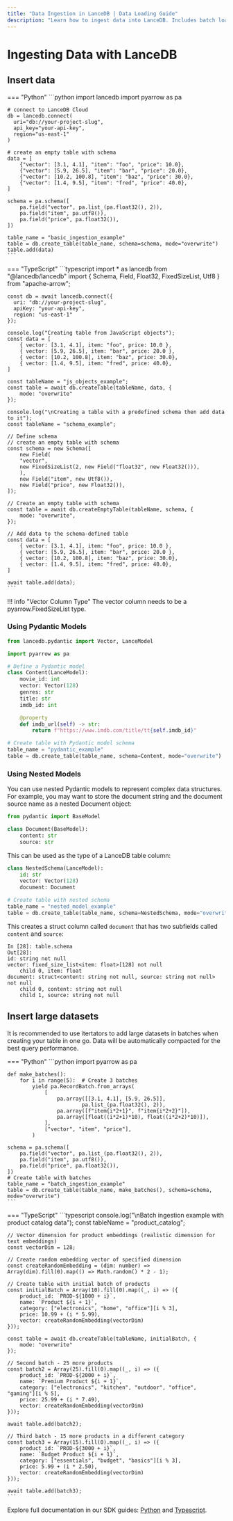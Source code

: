 ```yaml
---
title: "Data Ingestion in LanceDB | Data Loading Guide"
description: "Learn how to ingest data into LanceDB. Includes batch loading, streaming ingestion, and best practices for data management."
---
```


# Ingesting Data with LanceDB



## Insert data

=== "Python"
    ```python
    import lancedb
    import pyarrow as pa

    # connect to LanceDB Cloud
    db = lancedb.connect(
      uri="db://your-project-slug",
      api_key="your-api-key",
      region="us-east-1"
    )

    # create an empty table with schema
    data = [
        {"vector": [3.1, 4.1], "item": "foo", "price": 10.0},
        {"vector": [5.9, 26.5], "item": "bar", "price": 20.0},
        {"vector": [10.2, 100.8], "item": "baz", "price": 30.0},
        {"vector": [1.4, 9.5], "item": "fred", "price": 40.0},
    ]

    schema = pa.schema([
        pa.field("vector", pa.list_(pa.float32(), 2)),
        pa.field("item", pa.utf8()),
        pa.field("price", pa.float32()),
    ])

    table_name = "basic_ingestion_example"
    table = db.create_table(table_name, schema=schema, mode="overwrite")
    table.add(data)
    ```

=== "TypeScript"
    ```typescript
    import * as lancedb from "@lancedb/lancedb"
    import { Schema, Field, Float32, FixedSizeList, Utf8 } from "apache-arrow";

    const db = await lancedb.connect({
      uri: "db://your-project-slug",
      apiKey: "your-api-key",
      region: "us-east-1"
    });

    console.log("Creating table from JavaScript objects");
    const data = [
        { vector: [3.1, 4.1], item: "foo", price: 10.0 },
        { vector: [5.9, 26.5], item: "bar", price: 20.0 },
        { vector: [10.2, 100.8], item: "baz", price: 30.0},
        { vector: [1.4, 9.5], item: "fred", price: 40.0},
    ]

    const tableName = "js_objects_example";
    const table = await db.createTable(tableName, data, {
        mode: "overwrite"
    });

    console.log("\nCreating a table with a predefined schema then add data to it");
    const tableName = "schema_example";

    // Define schema
    // create an empty table with schema
    const schema = new Schema([
        new Field(
        "vector",
        new FixedSizeList(2, new Field("float32", new Float32())),
        ),
        new Field("item", new Utf8()),
        new Field("price", new Float32()),
    ]);

    // Create an empty table with schema
    const table = await db.createEmptyTable(tableName, schema, {
        mode: "overwrite",
    });

    // Add data to the schema-defined table
    const data = [
        { vector: [3.1, 4.1], item: "foo", price: 10.0 },
        { vector: [5.9, 26.5], item: "bar", price: 20.0 },
        { vector: [10.2, 100.8], item: "baz", price: 30.0},
        { vector: [1.4, 9.5], item: "fred", price: 40.0},
    ]

    await table.add(data);
    ```

!!! info "Vector Column Type"
    The vector column needs to be a pyarrow.FixedSizeList type.

### Using Pydantic Models

```python
from lancedb.pydantic import Vector, LanceModel

import pyarrow as pa

# Define a Pydantic model
class Content(LanceModel):
    movie_id: int
    vector: Vector(128)
    genres: str
    title: str
    imdb_id: int

    @property
    def imdb_url(self) -> str:
        return f"https://www.imdb.com/title/tt{self.imdb_id}"

# Create table with Pydantic model schema
table_name = "pydantic_example"
table = db.create_table(table_name, schema=Content, mode="overwrite")
```

### Using Nested Models

You can use nested Pydantic models to represent complex data structures. 
For example, you may want to store the document string and the document source name as a nested Document object:

```python
from pydantic import BaseModel

class Document(BaseModel):
    content: str
    source: str
```

This can be used as the type of a LanceDB table column:

```python
class NestedSchema(LanceModel):
    id: str
    vector: Vector(128)
    document: Document

# Create table with nested schema
table_name = "nested_model_example"
table = db.create_table(table_name, schema=NestedSchema, mode="overwrite")
```

This creates a struct column called `document` that has two subfields called `content` and `source`:

```
In [28]: table.schema
Out[28]:
id: string not null
vector: fixed_size_list<item: float>[128] not null
    child 0, item: float
document: struct<content: string not null, source: string not null> not null
    child 0, content: string not null
    child 1, source: string not null
```

## Insert large datasets
It is recommended to use itertators to add large datasets in batches when creating 
your table in one go. Data will be automatically compacted for the best query performance.

=== "Python"
    ```python
    import pyarrow as pa

    def make_batches():
        for i in range(5):  # Create 3 batches
            yield pa.RecordBatch.from_arrays(
                [
                    pa.array([[3.1, 4.1], [5.9, 26.5]],
                            pa.list_(pa.float32(), 2)),
                    pa.array([f"item{i*2+1}", f"item{i*2+2}"]),
                    pa.array([float((i*2+1)*10), float((i*2+2)*10)]),
                ],
                ["vector", "item", "price"],
            )

    schema = pa.schema([
        pa.field("vector", pa.list_(pa.float32(), 2)),
        pa.field("item", pa.utf8()),
        pa.field("price", pa.float32()),
    ])
    # Create table with batches
    table_name = "batch_ingestion_example"
    table = db.create_table(table_name, make_batches(), schema=schema, mode="overwrite")
    ```

=== "TypeScript"
    ```typescript
    console.log("\nBatch ingestion example with product catalog data");
    const tableName = "product_catalog";

    // Vector dimension for product embeddings (realistic dimension for text embeddings)
    const vectorDim = 128;

    // Create random embedding vector of specified dimension
    const createRandomEmbedding = (dim: number) => Array(dim).fill(0).map(() => Math.random() * 2 - 1);

    // Create table with initial batch of products
    const initialBatch = Array(10).fill(0).map((_, i) => ({
        product_id: `PROD-${1000 + i}`,
        name: `Product ${i + 1}`,
        category: ["electronics", "home", "office"][i % 3],
        price: 10.99 + (i * 5.99),
        vector: createRandomEmbedding(vectorDim)
    }));

    const table = await db.createTable(tableName, initialBatch, { 
        mode: "overwrite"
    });

    // Second batch - 25 more products
    const batch2 = Array(25).fill(0).map((_, i) => ({
        product_id: `PROD-${2000 + i}`,
        name: `Premium Product ${i + 1}`,
        category: ["electronics", "kitchen", "outdoor", "office", "gaming"][i % 5],
        price: 25.99 + (i * 7.49),
        vector: createRandomEmbedding(vectorDim)
    }));

    await table.add(batch2);

    // Third batch - 15 more products in a different category
    const batch3 = Array(15).fill(0).map((_, i) => ({
        product_id: `PROD-${3000 + i}`,
        name: `Budget Product ${i + 1}`,
        category: ["essentials", "budget", "basics"][i % 3],
        price: 5.99 + (i * 2.50),
        vector: createRandomEmbedding(vectorDim)
    }));

    await table.add(batch3);
    ```

Explore full documentation in our SDK guides: [Python](https://lancedb.github.io/lancedb/python/python/) and [Typescript](https://lancedb.github.io/lancedb/js/globals/).

[^1]: We suggest the best batch size to be 500k


